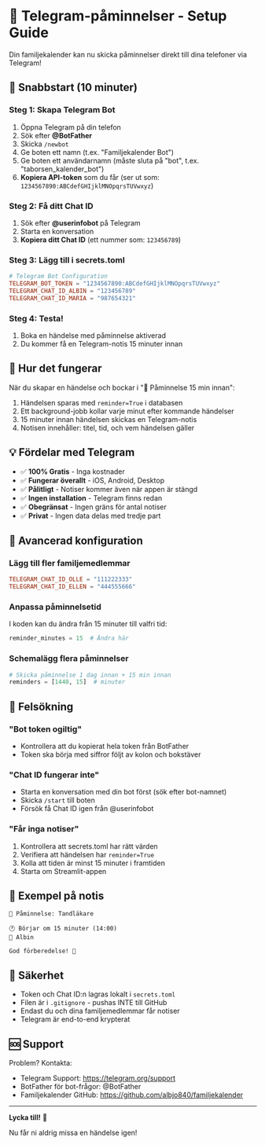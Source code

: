 # 📱 Telegram-påminnelser - Setup Guide

Din familjekalender kan nu skicka påminnelser direkt till dina telefoner via Telegram!

## 🚀 Snabbstart (10 minuter)

### Steg 1: Skapa Telegram Bot
1. Öppna Telegram på din telefon
2. Sök efter **@BotFather**
3. Skicka `/newbot`
4. Ge boten ett namn (t.ex. "Familjekalender Bot")
5. Ge boten ett användarnamn (måste sluta på "bot", t.ex. "taborsen_kalender_bot")
6. **Kopiera API-token** som du får (ser ut som: `1234567890:ABCdefGHIjklMNOpqrsTUVwxyz`)

### Steg 2: Få ditt Chat ID
1. Sök efter **@userinfobot** på Telegram
2. Starta en konversation
3. **Kopiera ditt Chat ID** (ett nummer som: `123456789`)

### Steg 3: Lägg till i secrets.toml
```toml
# Telegram Bot Configuration
TELEGRAM_BOT_TOKEN = "1234567890:ABCdefGHIjklMNOpqrsTUVwxyz"
TELEGRAM_CHAT_ID_ALBIN = "123456789"
TELEGRAM_CHAT_ID_MARIA = "987654321"
```

### Steg 4: Testa!
1. Boka en händelse med påminnelse aktiverad
2. Du kommer få en Telegram-notis 15 minuter innan

## 🔔 Hur det fungerar

När du skapar en händelse och bockar i "🔔 Påminnelse 15 min innan":
1. Händelsen sparas med `reminder=True` i databasen
2. Ett background-jobb kollar varje minut efter kommande händelser
3. 15 minuter innan händelsen skickas en Telegram-notis
4. Notisen innehåller: titel, tid, och vem händelsen gäller

## 💡 Fördelar med Telegram

- ✅ **100% Gratis** - Inga kostnader
- ✅ **Fungerar överallt** - iOS, Android, Desktop
- ✅ **Pålitligt** - Notiser kommer även när appen är stängd
- ✅ **Ingen installation** - Telegram finns redan
- ✅ **Obegränsat** - Ingen gräns för antal notiser
- ✅ **Privat** - Ingen data delas med tredje part

## 🔧 Avancerad konfiguration

### Lägg till fler familjemedlemmar
```toml
TELEGRAM_CHAT_ID_OLLE = "111222333"
TELEGRAM_CHAT_ID_ELLEN = "444555666"
```

### Anpassa påminnelsetid
I koden kan du ändra från 15 minuter till valfri tid:
```python
reminder_minutes = 15  # Ändra här
```

### Schemalägg flera påminnelser
```python
# Skicka påminnelse 1 dag innan + 15 min innan
reminders = [1440, 15]  # minuter
```

## 🐛 Felsökning

### "Bot token ogiltig"
- Kontrollera att du kopierat hela token från BotFather
- Token ska börja med siffror följt av kolon och bokstäver

### "Chat ID fungerar inte"
- Starta en konversation med din bot först (sök efter bot-namnet)
- Skicka `/start` till boten
- Försök få Chat ID igen från @userinfobot

### "Får inga notiser"
1. Kontrollera att secrets.toml har rätt värden
2. Verifiera att händelsen har `reminder=True`
3. Kolla att tiden är minst 15 minuter i framtiden
4. Starta om Streamlit-appen

## 📝 Exempel på notis

```
📅 Påminnelse: Tandläkare

🕐 Börjar om 15 minuter (14:00)
👤 Albin

God förberedelse! 🙂
```

## 🔐 Säkerhet

- Token och Chat ID:n lagras lokalt i `secrets.toml`
- Filen är i `.gitignore` - pushas INTE till GitHub
- Endast du och dina familjemedlemmar får notiser
- Telegram är end-to-end krypterat

## 🆘 Support

Problem? Kontakta:
- Telegram Support: https://telegram.org/support
- BotFather för bot-frågor: @BotFather
- Familjekalender GitHub: https://github.com/albjo840/familjekalender

---

**Lycka till!** 🎉

Nu får ni aldrig missa en händelse igen!

